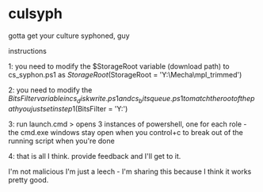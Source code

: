# culsyph
gotta get your culture syphoned, guy

instructions

1: you need to modify the $StorageRoot variable (download path) to cs_syphon.ps1 as $StorageRoot ($StorageRoot = 'Y:\Mecha\mpl_trimmed')

2: you need to modify the $BitsFilter variable in cs_diskwrite.ps1 and cs_bitsqueue.ps1 to match the root of the path you just set in step 1 ($BitsFilter = 'Y:\')

3: run launch.cmd > opens 3 instances of powershell, one for each role - the cmd.exe windows stay open when you control+c to break out of the running script when you're done

4: that is all I think.  provide feedback and I'll get to it.


I'm not malicious I'm just a leech - I'm sharing this because I think it works pretty good.
